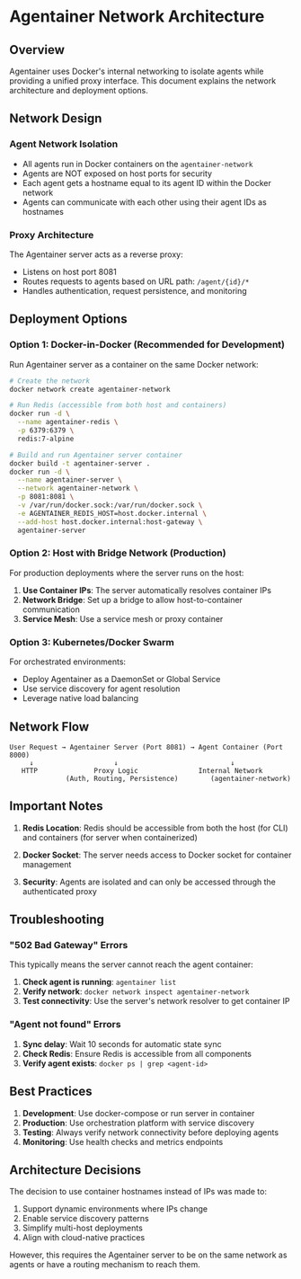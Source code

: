 # Agentainer Network Architecture

## Overview

Agentainer uses Docker's internal networking to isolate agents while providing a unified proxy interface. This document explains the network architecture and deployment options.

## Network Design

### Agent Network Isolation

- All agents run in Docker containers on the `agentainer-network`
- Agents are NOT exposed on host ports for security
- Each agent gets a hostname equal to its agent ID within the Docker network
- Agents can communicate with each other using their agent IDs as hostnames

### Proxy Architecture

The Agentainer server acts as a reverse proxy:
- Listens on host port 8081
- Routes requests to agents based on URL path: `/agent/{id}/*`
- Handles authentication, request persistence, and monitoring

## Deployment Options

### Option 1: Docker-in-Docker (Recommended for Development)

Run Agentainer server as a container on the same Docker network:

```bash
# Create the network
docker network create agentainer-network

# Run Redis (accessible from both host and containers)
docker run -d \
  --name agentainer-redis \
  -p 6379:6379 \
  redis:7-alpine

# Build and run Agentainer server container
docker build -t agentainer-server .
docker run -d \
  --name agentainer-server \
  --network agentainer-network \
  -p 8081:8081 \
  -v /var/run/docker.sock:/var/run/docker.sock \
  -e AGENTAINER_REDIS_HOST=host.docker.internal \
  --add-host host.docker.internal:host-gateway \
  agentainer-server
```

### Option 2: Host with Bridge Network (Production)

For production deployments where the server runs on the host:

1. **Use Container IPs**: The server automatically resolves container IPs
2. **Network Bridge**: Set up a bridge to allow host-to-container communication
3. **Service Mesh**: Use a service mesh or proxy container

### Option 3: Kubernetes/Docker Swarm

For orchestrated environments:
- Deploy Agentainer as a DaemonSet or Global Service
- Use service discovery for agent resolution
- Leverage native load balancing

## Network Flow

```
User Request → Agentainer Server (Port 8081) → Agent Container (Port 8000)
     ↓                    ↓                            ↓
   HTTP              Proxy Logic               Internal Network
              (Auth, Routing, Persistence)        (agentainer-network)
```

## Important Notes

1. **Redis Location**: Redis should be accessible from both the host (for CLI) and containers (for server when containerized)

2. **Docker Socket**: The server needs access to Docker socket for container management

3. **Security**: Agents are isolated and can only be accessed through the authenticated proxy

## Troubleshooting

### "502 Bad Gateway" Errors

This typically means the server cannot reach the agent container:

1. **Check agent is running**: `agentainer list`
2. **Verify network**: `docker network inspect agentainer-network`
3. **Test connectivity**: Use the server's network resolver to get container IP

### "Agent not found" Errors

1. **Sync delay**: Wait 10 seconds for automatic state sync
2. **Check Redis**: Ensure Redis is accessible from all components
3. **Verify agent exists**: `docker ps | grep <agent-id>`

## Best Practices

1. **Development**: Use docker-compose or run server in container
2. **Production**: Use orchestration platform with service discovery
3. **Testing**: Always verify network connectivity before deploying agents
4. **Monitoring**: Use health checks and metrics endpoints

## Architecture Decisions

The decision to use container hostnames instead of IPs was made to:
1. Support dynamic environments where IPs change
2. Enable service discovery patterns
3. Simplify multi-host deployments
4. Align with cloud-native practices

However, this requires the Agentainer server to be on the same network as agents or have a routing mechanism to reach them.